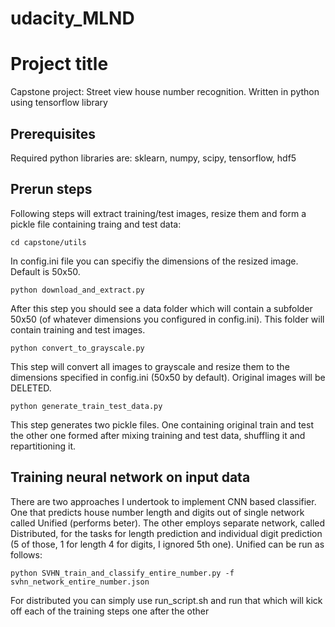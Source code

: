 # udacity_MLND

# Project title
Capstone project: Street view house number recognition. Written in python using tensorflow library

## Prerequisites

Required python libraries are: sklearn, numpy, scipy, tensorflow, hdf5

## Prerun steps

Following steps will extract training/test images, resize them and form a pickle file containing traing and test data:

```
cd capstone/utils
```
In config.ini file you can specifiy the dimensions of the resized image. Default is 50x50.
```
python download_and_extract.py
```
After this step you should see a data folder which will contain a subfolder 50x50 (of whatever dimensions you configured in config.ini). This folder will contain training and test images.

```
python convert_to_grayscale.py
```
This step will convert all images to grayscale and resize them to the dimensions specified in config.ini (50x50 by default). Original images will be DELETED.

```
python generate_train_test_data.py
```
This step generates two pickle files. One containing original train and test the other one formed after mixing training and test data, shuffling it and repartitioning it.

## Training neural network on input data

There are two approaches I undertook to implement CNN based classifier. One that predicts house number length and digits out of single network called Unified (performs beter). The other employs separate network, called Distributed, for the tasks for length prediction and individual digit prediction (5 of those, 1 for length 4 for digits, I ignored 5th one). 
Unified can be run as follows:
```
python SVHN_train_and_classify_entire_number.py -f svhn_network_entire_number.json
```
For distributed you can simply use run_script.sh and run that which will kick off each of the training steps one after the other

